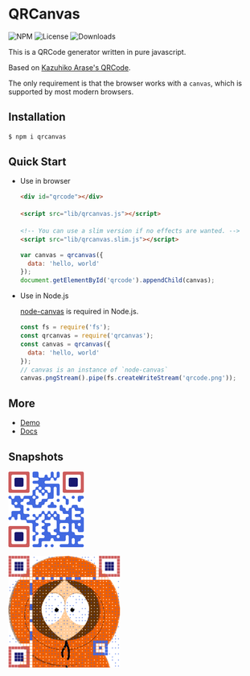 QRCanvas
===

![NPM](https://img.shields.io/npm/v/qrcanvas.svg)
![License](https://img.shields.io/npm/l/qrcanvas.svg)
![Downloads](https://img.shields.io/npm/dt/qrcanvas.svg)

This is a QRCode generator written in pure javascript.

Based on [Kazuhiko Arase's QRCode](http://www.d-project.com/).

The only requirement is that the browser works with a `canvas`,
which is supported by most modern browsers.

Installation
---

``` sh
$ npm i qrcanvas
```

Quick Start
---

* Use in browser

  ``` html
  <div id="qrcode"></div>

  <script src="lib/qrcanvas.js"></script>

  <!-- You can use a slim version if no effects are wanted. -->
  <script src="lib/qrcanvas.slim.js"></script>
  ```

  ``` js
  var canvas = qrcanvas({
    data: 'hello, world'
  });
  document.getElementById('qrcode').appendChild(canvas);
  ```

* Use in Node.js

  [node-canvas](https://github.com/Automattic/node-canvas) is required in Node.js.

  ``` js
  const fs = require('fs');
  const qrcanvas = require('qrcanvas');
  const canvas = qrcanvas({
    data: 'hello, world'
  });
  // canvas is an instance of `node-canvas`
  canvas.pngStream().pipe(fs.createWriteStream('qrcode.png'));
  ```

More
---
* [Demo](https://gera2ld.github.io/qrcanvas/)
* [Docs](https://github.com/gera2ld/qrcanvas/wiki)

Snapshots
---

![1](snapshots/1.png)

![2](snapshots/2.png)
